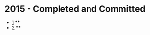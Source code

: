 # 2015 - Completed and Committed
* [1](https://adventofcode.com/2015/day/1) __\*\*__
* [2](https://adventofcode.com/2015/day/2) __\*\*__
